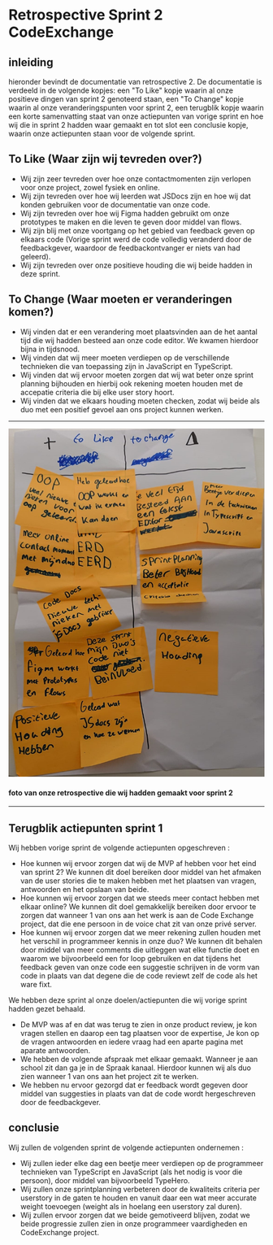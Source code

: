 # Retrospective Sprint 2 CodeExchange

## inleiding
hieronder bevindt de documentatie van retrospective 2. De documentatie is verdeeld in de volgende kopjes: een "To Like" kopje waarin al onze  positieve dingen van sprint 2 genoteerd staan, een "To Change" kopje waarin al onze veranderingspunten voor sprint 2, een terugblik kopje waarin een korte samenvatting staat van onze actiepunten van vorige sprint en hoe wij die in sprint 2 hadden waar gemaakt en tot slot een conclusie kopje, waarin onze actiepunten staan voor de volgende sprint.

## To Like (Waar zijn wij tevreden over?)
- Wij zijn zeer tevreden over hoe onze contactmomenten zijn verlopen voor onze project, zowel fysiek en online.
- Wij zijn tevreden over hoe wij leerden wat JSDocs zijn en hoe wij dat konden gebruiken voor de documentatie van onze code.
- Wij zijn tevreden over hoe wij Figma hadden gebruikt om onze prototypes te maken en die leven te geven door middel van flows.
- Wij zijn blij met onze voortgang op het gebied van feedback geven op elkaars code (Vorige sprint werd de code volledig veranderd door de feedbackgever, waardoor de feedbackontvanger er niets van had geleerd).
- Wij zijn tevreden over onze positieve houding die wij beide hadden in deze sprint.

## To Change (Waar moeten er veranderingen komen?)
- Wij vinden dat er een verandering moet plaatsvinden aan de het aantal tijd die wij hadden besteed aan onze code editor. We kwamen hierdoor bijna in tijdsnood.
- Wij vinden dat wij meer moeten verdiepen op de verschillende technieken die van toepassing zijn in JavaScript en TypeScript.
- Wij vinden dat wij ervoor moeten zorgen dat wij wat beter onze sprint planning bijhouden en hierbij ook rekening moeten houden met de accepatie criteria die bij elke user story hoort.
- Wij vinden dat we elkaars houding moeten checken, zodat wij beide als duo met een positief gevoel aan ons project kunnen werken.

---
![retrospectiveSprint2Image.jpg](retrospectiveSprint2Image.jpg)
#### foto van onze retrospective die wij hadden gemaakt voor sprint 2
---

## Terugblik actiepunten sprint 1
Wij hebben vorige sprint de volgende actiepunten opgeschreven :
- Hoe kunnen wij ervoor zorgen dat wij de MVP af hebben voor het eind van sprint 2? We kunnen dit doel bereiken door middel van het afmaken van de user stories die te maken hebben met het plaatsen van vragen, antwoorden en het opslaan van beide.
- Hoe kunnen wij ervoor zorgen dat we steeds meer contact hebben met elkaar online? We kunnen dit doel gemakkelijk bereiken door ervoor te zorgen dat wanneer 1 van ons aan het werk is aan de Code Exchange project, dat die ene persoon in de voice chat zit van onze privé server.
- Hoe kunnen wij ervoor zorgen dat we meer rekening zullen houden met het verschil in programmeer kennis in onze duo? We kunnen dit behalen door middel van meer comments die uitleggen wat elke functie doet en waarom we bijvoorbeeld een for loop gebruiken en dat tijdens het feedback geven van onze code een suggestie schrijven in de vorm van code in plaats van dat degene die de code reviewt zelf de code als het ware fixt.

We hebben deze sprint al onze doelen/actiepunten die wij vorige sprint hadden gezet behaald.

- De MVP was af en dat was terug te zien in onze product review, je kon vragen stellen en daarop een tag plaatsen voor de expertise, Je kon op de vragen antwoorden en iedere vraag had een aparte pagina met aparate antwoorden.
- We hebben de volgende afspraak met elkaar gemaakt. Wanneer je aan school zit dan ga je in de Spraak kanaal. Hierdoor kunnen wij als duo zien wanneer 1 van ons aan het project zit te werken.
- We hebben nu ervoor gezorgd dat er feedback wordt gegeven door middel van suggesties in plaats van dat de code wordt hergeschreven door de feedbackgever.

## conclusie
Wij zullen de volgenden sprint de volgende actiepunten ondernemen :
- Wij zullen ieder elke dag een beetje meer verdiepen op de programmeer technieken van TypeScript en JavaScript (als het nodig is voor die persoon), door middel van bijvoorbeeld TypeHero.
- Wij zullen onze sprintplanning verbeteren door de kwaliteits criteria per userstory in de gaten te houden en vanuit daar een wat meer accurate weight toevoegen (weight als in hoelang een userstory zal duren).
- Wij zullen ervoor zorgen dat we beide gemotiveerd blijven, zodat we beide progressie zullen zien in onze programmeer vaardigheden en CodeExchange project. 

